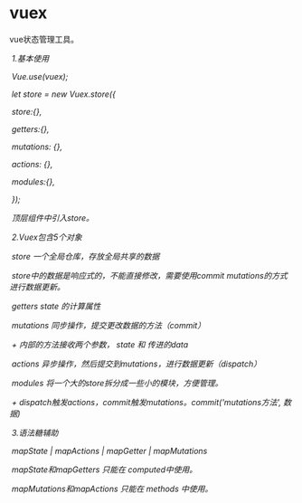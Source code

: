 # vuex

vue状态管理工具。

​    *1.基本使用*



​    *Vue.use(vuex);*

​    *let store = new Vuex.store({*

​      *store:{},*

​      *getters:{},*

​      *mutations: {},*

​      *actions: {},*

​      *modules:{},*

​    *});*

​    *顶层组件中引入store。*



​    *2.Vuex包含5个对象*



​    *store 一个全局仓库，存放全局共享的数据*

​      *store中的数据是响应式的，不能直接修改，需要使用commit mutations的方式进行数据更新。*



​    *getters state 的计算属性*



​    *mutations 同步操作，提交更改数据的方法（commit）*

​    *+ 内部的方法接收两个参数， state 和 传进的data*



​    *actions 异步操作，然后提交到mutations，进行数据更新（dispatch）*



​    *modules 将一个大的store拆分成一些小的模块，方便管理。*



​    *+ dispatch触发actions，commit触发mutations。commit('mutations方法', 数据)*



​    *3.语法糖辅助*

​    *mapState | mapActions | mapGetter | mapMutations*



​    *mapState和mapGetters 只能在 computed中使用。*

​    *mapMutations和mapActions 只能在 methods 中使用。*

